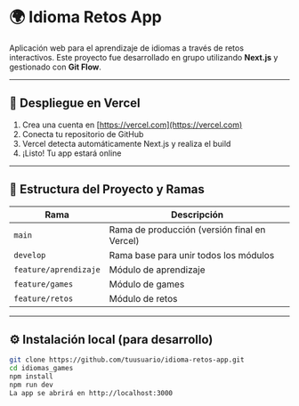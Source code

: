 # 🌍 Idioma Retos App

Aplicación web para el aprendizaje de idiomas a través de retos interactivos. Este proyecto fue desarrollado en grupo utilizando **Next.js** y gestionado con **Git Flow**.

---

## 🚀 Despliegue en Vercel

1. Crea una cuenta en [https://vercel.com](https://vercel.com)
2. Conecta tu repositorio de GitHub
3. Vercel detecta automáticamente Next.js y realiza el build
4. ¡Listo! Tu app estará online

---

## 🧩 Estructura del Proyecto y Ramas

| Rama | Descripción |
|------|-------------|
| `main` | Rama de producción (versión final en Vercel) |
| `develop` | Rama base para unir todos los módulos |
| `feature/aprendizaje` | Módulo de aprendizaje |
| `feature/games` | Módulo de games |
| `feature/retos` | Módulo de retos |

---

## ⚙️ Instalación local (para desarrollo)

```bash
git clone https://github.com/tuusuario/idioma-retos-app.git
cd idiomas_games
npm install
npm run dev
La app se abrirá en http://localhost:3000
